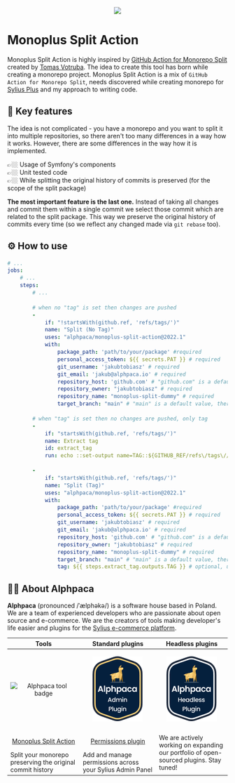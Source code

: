 <p align="center">
    <a href="https://alphpaca.io" target="_blank">
        <img src="https://github.com/alphpaca/.github/blob/main/banners/monoplus-split-action.png?raw=true" />
    </a>
</p>

# Monoplus Split Action

Monoplus Split Action is highly inspired by [GitHub Action for Monorepo Split](https://github.com/symplify/monorepo-split-github-action) created by [Tomas Votruba](https://github.com/TomasVotruba).
The idea to create this tool has born while creating a monorepo project. Monoplus Split Action is a mix of `GitHub Action for Monorepo Split`, needs discovered while creating monorepo for [Sylius Plus](https://sylius.com/plus/) and my approach to writing code.

## 🔑 Key features

The idea is not complicated - you have a monorepo and you want to split it into multiple repositories, so there aren't too many differences in a way how it works. However, there are some differences in the way how it is implemented.

👉🏼 Usage of Symfony's components  
👉🏼 Unit tested code  
👉🏼 While splitting the original history of commits is preserved (for the scope of the split package)

**The most important feature is the last one.** Instead of taking all changes and commit them within a single commit we select those commit which are related to the split package. This way we preserve the original history of commits every time (so we reflect any changed made via `git rebase` too).

## ⚙️ How to use

```yaml
# ...
jobs:
    # ...
    steps:
        # ...
        
        # when no "tag" is set then changes are pushed
        -
            if: "!startsWith(github.ref, 'refs/tags/')"
            name: "Split (No Tag)"
            uses: "alphpaca/monoplus-split-action@2022.1"
            with:
                package_path: 'path/to/your/package' #required
                personal_access_token: ${{ secrets.PAT }} # required
                git_username: 'jakubtobiasz' # required
                git_email: 'jakub@alphpaca.io' # required
                repository_host: 'github.com' # "github.com" is a default value, there is no need to set it explicitly
                repository_owner: "jakubtobiasz" # required
                repository_name: "monoplus-split-dummy" # required
                target_branch: "main" # "main" is a default value, there is no need to set it explicitly

        # when "tag" is set then no changes are pushed, only tag
        -
            if: "startsWith(github.ref, 'refs/tags/')"
            name: Extract tag
            id: extract_tag
            run: echo ::set-output name=TAG::${GITHUB_REF/refs\/tags\//}
        
        -
            if: "startsWith(github.ref, 'refs/tags/')"
            name: "Split (Tag)"
            uses: "alphpaca/monoplus-split-action@2022.1"
            with:
                package_path: 'path/to/your/package' #required
                personal_access_token: ${{ secrets.PAT }} # required
                git_username: 'jakubtobiasz' # required
                git_email: 'jakub@alphpaca.io' # required
                repository_host: 'github.com' # "github.com" is a default value, there is no need to set it explicitly
                repository_owner: "jakubtobiasz" # required
                repository_name: "monoplus-split-dummy" # required
                target_branch: "main" # "main" is a default value, there is no need to set it explicitly
                tag: ${{ steps.extract_tag.outputs.TAG }} # optional, used only when we want to tag a new version
```

## 👋🏼 About Alphpaca

**Alphpaca** (pronounced /ˈælphəkə/) is a software house based in Poland. We are a team of experienced developers who are passionate about open source and e-commerce. We are the creators of tools making developer's life easier and plugins for the [Sylius e-commerce platform](https://sylius.com).

<table>
    <thead>
        <tr>
            <th width="1000px">Tools</th>
            <th width="1000px">Standard plugins</th>
            <th width="1000px">Headless plugins</th>
        </tr>
    </thead>
    <tbody>
        <tr>
            <td><p align="center"><img src="https://github.com/alphpaca/.github/blob/main/badge/tool-badge.png?raw=true" alt="Alphpaca tool badge"></p></td>
            <td><p align="center"><img src="https://github.com/alphpaca/.github/blob/main/badge/admin-plugin-badge.png?raw=true" alt="Alphpaca tool badge" /></p></td>
            <td><p align="center"><img src="https://github.com/alphpaca/.github/blob/main/badge/headless-plugin-badge.png?raw=true" alt="Alphpaca tool badge" /></p></td>
        </tr>
        <tr>
            <td>
                <p align="center">
                    <a href="https://github.com/alphpaca/monoplus-split-action">Monoplus Split Action</a><br/>
                </p>
                Split your monorepo preserving the original commit history
            </td>
            <td>
                <p align="center">
                    <a href="https://github.com/alphpaca/sylius-permissions-plugin">Permissions plugin</a>
                </p>
                Add and manage permissions across your Sylius Admin Panel
            </td>
            <td>
                We are actively working on expanding our portfolio of open-sourced plugins. Stay tuned!
            </td>
        </tr>
    </tbody>
</table>
